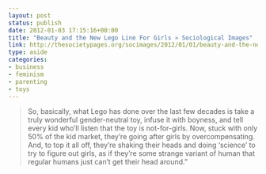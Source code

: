 ```yaml
---
layout: post
status: publish
date: 2012-01-03 17:15:16+00:00
title: "Beauty and the New Lego Line For Girls » Sociological Images"
link: http://thesocietypages.org/socimages/2012/01/01/beauty-and-the-new-lego-line-for-girls/
type: aside
categories:
- business
- feminism
- parenting
- toys
---
```

> So, basically, what Lego has done over the last few decades is take a  truly wonderful gender-neutral toy, infuse it with boyness, and tell every kid who’ll listen that the toy is not-for-girls. Now, stuck with only 50% of the kid market, they’re going after girls by overcompensating. And, to top it all off, they’re shaking their heads and doing ‘science’ to try to figure out girls, as if they’re some strange variant of human that regular humans just can’t get their head around.”